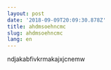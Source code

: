 ```yaml
---
layout: post
date: '2018-09-09T20:09:30.878Z'
title: ahdmsoehncmc
slug: ahdmsoehncmc
lang: en
---
```

ndjakabfivkrmakajxjcnemw
